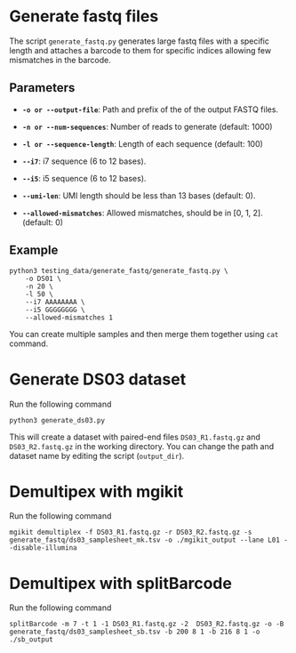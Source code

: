 # Generate fastq files
The script `generate_fastq.py` generates large fastq files with a specific length and attaches a barcode to them for specific indices allowing few mismatches in the barcode.

## Parameters

 + **`-o or --output-file`**: Path and prefix of the of the output FASTQ files.

+ **`-n or --num-sequences`**:  Number of reads to generate (default: 1000)

+ **`-l or --sequence-length`**: Length of each sequence (default: 100)

+ **`--i7`**: i7 sequence (6 to 12 bases).

+ **`--i5`**: i5 sequence (6 to 12 bases).

+ **`--umi-len`**: UMI length should be less than 13 bases (default: 0).

+ **`--allowed-mismatches`**: Allowed mismatches, should be in [0, 1, 2]. (default: 0)

## Example

```
python3 testing_data/generate_fastq/generate_fastq.py \
    -o DS01 \
    -n 20 \
    -l 50 \
    --i7 AAAAAAAA \
    --i5 GGGGGGGG \
    --allowed-mismatches 1
```
You can create multiple samples and then merge them together using `cat` command.

# Generate DS03 dataset
Run the following command
```
python3 generate_ds03.py
```
This will create a dataset with paired-end files `DS03_R1.fastq.gz` and `DS03_R2.fastq.gz` in the working directory.
You can change the path and dataset name by editing the script (`output_dir`).

# Demultipex with mgikit
Run the following command
```
mgikit demultiplex -f DS03_R1.fastq.gz -r DS03_R2.fastq.gz -s generate_fastq/ds03_samplesheet_mk.tsv -o ./mgikit_output --lane L01 --disable-illumina
```

# Demultipex with splitBarcode
Run the following command
```
splitBarcode -m 7 -t 1 -1 DS03_R1.fastq.gz -2  DS03_R2.fastq.gz -o -B generate_fastq/ds03_samplesheet_sb.tsv -b 200 8 1 -b 216 8 1 -o ./sb_output
```




